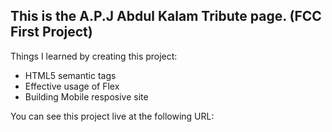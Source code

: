 ## This is the A.P.J Abdul Kalam Tribute page. (FCC First Project)

Things I learned by creating this project:

- HTML5 semantic tags
- Effective usage of Flex
- Building Mobile resposive site

You can see this project live at the following URL:
